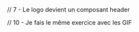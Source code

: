 <!-- //* 1 - Quand je fais une recherche et que je clique sur search la list de héro se met en jour -->
<!-- //* 1- il faut cliquer 2 fois sur search pour avoir le résultat -->
<!-- //* 2- si la barre de recherche est vide le loading reste affiché, reste n'apparait, si héro n'existe pas, la list re-apparait -->
<!-- //* 3- il faut taper le nom exact pour avoir le résultat (à améliorer) -->
<!-- //* 4- Le useeffect s'active dès qu'on tape, rajouter un petit temps après avoir taper -->
<!-- //* 5- Si rien de taper quand on clique sur search => revenir à la liste de base, si pas de héro avoir un bouton pou revenir sur la liste de base -->

<!-- // 2- Quand je tape dans la barre de recherche ma liste de hero se met à jour automatiquement après (2sc ?) sans taper -->
<!-- // 2.1 - Si pas de résultat j'affiche un composant no result -->

<!-- //* - Quand je clique sur une fiche de héro j'affiche les détails de ce héro dans une autre page -->
<!-- //Où dois mettre le link dans le composant HeroList ou HeroItem ? -->

<!-- //* 4 - J'ajoute un bouton next sur ma page home qui me permet de voir la prochaine liste de hero -->
<!-- //* Le bouton back à 20 de retard sur le premier click, quand on est au début de la list si on clique sur back ça devrait pas refresh -->

<!-- //* - J'ajoute des hero en favoris -->
<!-- //* 6 - J'ai une page de mes héros favoris -->

<!-- //*Supprimer tous les favoris d'un coup ou un par un -->
<!-- //*Si aucun favoris, bouton griser mes favoris -->

<!-- //TODO Faire la page détail -->

// 7 - Le logo devient un composant header

<!-- //? 8 - Je clean mon code en essayant de le rentre plus optimisé -->
<!-- //* 9 - Je travail la mise en forme de ma liste de héro pour avoir un truc stylé -->

// 10 - Je fais le même exercice avec les GIF

